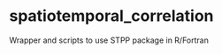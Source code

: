 spatiotemporal_correlation
==========================

Wrapper and scripts to use STPP package in R/Fortran
